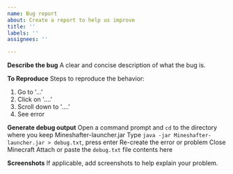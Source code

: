 ```yaml
---
name: Bug report
about: Create a report to help us improve
title: ''
labels: ''
assignees: ''

---
```


**Describe the bug**
A clear and concise description of what the bug is.

**To Reproduce**
Steps to reproduce the behavior:
1. Go to '...'
2. Click on '....'
3. Scroll down to '....'
4. See error

**Generate debug output**
Open a command prompt and `cd` to the directory where  you keep Mineshafter-launcher.jar
Type `java -jar Mineshafter-launcher.jar > debug.txt`, press enter
Re-create the error or problem
Close Minecraft
Attach or paste the `debug.txt` file contents here

**Screenshots**
If applicable, add screenshots to help explain your problem.
